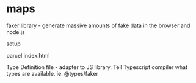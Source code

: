 # maps

[faker library](https://npm.runkit.com/faker) - generate massive amounts of fake data in the browser and node.js

setup

parcel index.html

Type Definition file - adapter to JS library. Tell Typescript compiler what types are available. ie. @types/faker
